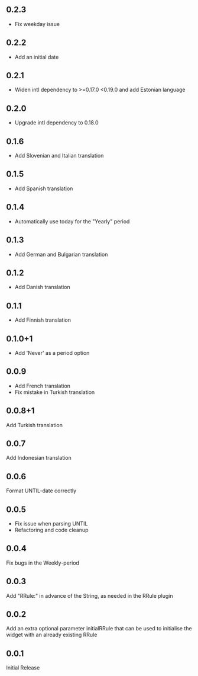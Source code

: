 ## 0.2.3
- Fix weekday issue

## 0.2.2
- Add an initial date

## 0.2.1
- Widen intl dependency to >=0.17.0 <0.19.0 and add Estonian language

## 0.2.0
- Upgrade intl dependency to 0.18.0

## 0.1.6
- Add Slovenian and Italian translation

## 0.1.5
- Add Spanish translation

## 0.1.4
- Automatically use today for the "Yearly" period

## 0.1.3
- Add German and Bulgarian translation

## 0.1.2
- Add Danish translation

## 0.1.1
- Add Finnish translation

## 0.1.0+1
- Add 'Never' as a period option

## 0.0.9
- Add French translation
- Fix mistake in Turkish translation

## 0.0.8+1
Add Turkish translation

## 0.0.7
Add Indonesian translation

## 0.0.6
Format UNTIL-date correctly

## 0.0.5
- Fix issue when parsing UNTIL
- Refactoring and code cleanup

## 0.0.4

Fix bugs in the Weekly-period

## 0.0.3

Add "RRule:" in advance of the String, as needed in the RRule plugin

## 0.0.2

Add an extra optional parameter initialRRule that can be used to initialise the widget with an already existing RRule

## 0.0.1

Initial Release
